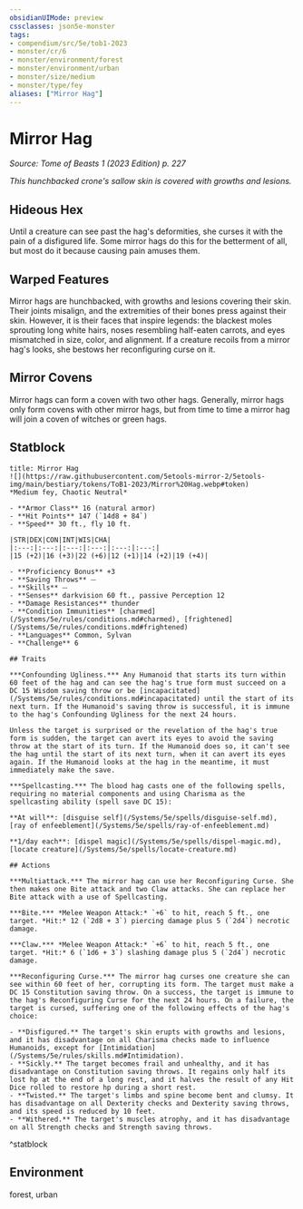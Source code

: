 ```yaml
---
obsidianUIMode: preview
cssclasses: json5e-monster
tags:
- compendium/src/5e/tob1-2023
- monster/cr/6
- monster/environment/forest
- monster/environment/urban
- monster/size/medium
- monster/type/fey
aliases: ["Mirror Hag"]
---
```

# Mirror Hag
*Source: Tome of Beasts 1 (2023 Edition) p. 227*  

*This hunchbacked crone's sallow skin is covered with growths and lesions.*

## Hideous Hex

Until a creature can see past the hag's deformities, she curses it with the pain of a disfigured life. Some mirror hags do this for the betterment of all, but most do it because causing pain amuses them.

## Warped Features

Mirror hags are hunchbacked, with growths and lesions covering their skin. Their joints misalign, and the extremities of their bones press against their skin. However, it is their faces that inspire legends: the blackest moles sprouting long white hairs, noses resembling half-eaten carrots, and eyes mismatched in size, color, and alignment. If a creature recoils from a mirror hag's looks, she bestows her reconfiguring curse on it.

## Mirror Covens

Mirror hags can form a coven with two other hags. Generally, mirror hags only form covens with other mirror hags, but from time to time a mirror hag will join a coven of witches or green hags.

## Statblock

```ad-statblock
title: Mirror Hag
![](https://raw.githubusercontent.com/5etools-mirror-2/5etools-img/main/bestiary/tokens/ToB1-2023/Mirror%20Hag.webp#token)
*Medium fey, Chaotic Neutral*

- **Armor Class** 16 (natural armor)
- **Hit Points** 147 (`14d8 + 84`)
- **Speed** 30 ft., fly 10 ft.

|STR|DEX|CON|INT|WIS|CHA|
|:---:|:---:|:---:|:---:|:---:|:---:|
|15 (+2)|16 (+3)|22 (+6)|12 (+1)|14 (+2)|19 (+4)|

- **Proficiency Bonus** +3
- **Saving Throws** ⏤
- **Skills** ⏤
- **Senses** darkvision 60 ft., passive Perception 12
- **Damage Resistances** thunder
- **Condition Immunities** [charmed](/Systems/5e/rules/conditions.md#charmed), [frightened](/Systems/5e/rules/conditions.md#frightened)
- **Languages** Common, Sylvan
- **Challenge** 6

## Traits

***Confounding Ugliness.*** Any Humanoid that starts its turn within 60 feet of the hag and can see the hag's true form must succeed on a DC 15 Wisdom saving throw or be [incapacitated](/Systems/5e/rules/conditions.md#incapacitated) until the start of its next turn. If the Humanoid's saving throw is successful, it is immune to the hag's Confounding Ugliness for the next 24 hours.

Unless the target is surprised or the revelation of the hag's true form is sudden, the target can avert its eyes to avoid the saving throw at the start of its turn. If the Humanoid does so, it can't see the hag until the start of its next turn, when it can avert its eyes again. If the Humanoid looks at the hag in the meantime, it must immediately make the save.

***Spellcasting.*** The blood hag casts one of the following spells, requiring no material components and using Charisma as the spellcasting ability (spell save DC 15):

**At will**: [disguise self](/Systems/5e/spells/disguise-self.md), [ray of enfeeblement](/Systems/5e/spells/ray-of-enfeeblement.md)

**1/day each**: [dispel magic](/Systems/5e/spells/dispel-magic.md), [locate creature](/Systems/5e/spells/locate-creature.md)

## Actions

***Multiattack.*** The mirror hag can use her Reconfiguring Curse. She then makes one Bite attack and two Claw attacks. She can replace her Bite attack with a use of Spellcasting.

***Bite.*** *Melee Weapon Attack:* `+6` to hit, reach 5 ft., one target. *Hit:* 12 (`2d8 + 3`) piercing damage plus 5 (`2d4`) necrotic damage.

***Claw.*** *Melee Weapon Attack:* `+6` to hit, reach 5 ft., one target. *Hit:* 6 (`1d6 + 3`) slashing damage plus 5 (`2d4`) necrotic damage.

***Reconfiguring Curse.*** The mirror hag curses one creature she can see within 60 feet of her, corrupting its form. The target must make a DC 15 Constitution saving throw. On a success, the target is immune to the hag's Reconfiguring Curse for the next 24 hours. On a failure, the target is cursed, suffering one of the following effects of the hag's choice:

- **Disfigured.** The target's skin erupts with growths and lesions, and it has disadvantage on all Charisma checks made to influence Humanoids, except for [Intimidation](/Systems/5e/rules/skills.md#Intimidation).  
- **Sickly.** The target becomes frail and unhealthy, and it has disadvantage on Constitution saving throws. It regains only half its lost hp at the end of a long rest, and it halves the result of any Hit Dice rolled to restore hp during a short rest.  
- **Twisted.** The target's limbs and spine become bent and clumsy. It has disadvantage on all Dexterity checks and Dexterity saving throws, and its speed is reduced by 10 feet.  
- **Withered.** The target's muscles atrophy, and it has disadvantage on all Strength checks and Strength saving throws.  
```
^statblock

## Environment

forest, urban